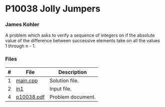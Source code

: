 # P10038 Jolly Jumpers
### James Kohler

A problem which asks to verify a sequence of integers on if the absolute value of the difference between successive elements take on all the values 1 through n - 1.

### Files

|#|File|Description|
|:-:|-|-|
|1|[main.cpp](./main.cpp)|Solution file.|
|2|[in1](./in1)|Input file.|
|4|[p10038.pdf](./p10038.pdf)|Problem document.|